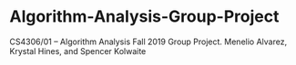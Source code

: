 # Algorithm-Analysis-Group-Project
CS4306/01 – Algorithm Analysis Fall 2019 Group Project. Menelio Alvarez, Krystal Hines, and Spencer Kolwaite
